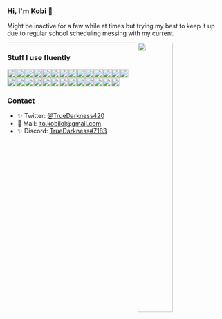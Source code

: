 ### Hi, I'm [Kobi](https://itskobi.com) 👋

Might be inactive for a few while at times but trying my best to keep it up due to regular school scheduling messing with my current.

<img src="https://cdn.discordapp.com/attachments/756574459313389624/877448844349145138/ce46f26726b0fe01fabc2415d04ebd90.gif" width="40%" align="right" />

---

### Stuff I use fluently

<div style="display: flex; flex-wrap: wrap">
  <img src="https://shields.io/badge/python-3776AB?logo=python&style=for-the-badge&logoColor=white" height="20" />
  <img src="https://shields.io/badge/javascript-F7DF1E?logo=javascript&style=for-the-badge&logoColor=white" height="20" />
  <img src="https://shields.io/badge/HTML5-E34F26?logo=html5&style=for-the-badge&logoColor=white" height="20" />
  <img src="https://shields.io/badge/css3-1572B6?logo=css3&style=for-the-badge&logoColor=white" height="20" />
  <img src="https://shields.io/badge/jquery-0769AD?logo=jquery&style=for-the-badge&logoColor=white" height="20" />
  <img src="https://shields.io/badge/tailwindcss-38B2AC?logo=tailwindcss&style=for-the-badge&logoColor=white" height="20" />
  <img src="https://shields.io/badge/react-61DAFB?logo=react&style=for-the-badge&logoColor=white" height="20" />
  <img src="https://shields.io/badge/nextjs-000000?logo=next.js&style=for-the-badge&logoColor=white" height="20" />
  <img src="https://shields.io/badge/Vuejs-4FC08D?logo=vue.js&style=for-the-badge&logoColor=white" height="20" />
  <img src="https://shields.io/badge/redux-764ABC?logo=redux&style=for-the-badge&logoColor=white" height="20" />
  <img src="https://shields.io/badge/django-092E20?logo=django&style=for-the-badge&logoColor=white" height="20" />
  <img src="https://shields.io/badge/nodejs-339933?logo=node.js&style=for-the-badge&logoColor=white" height="20" />
  <img src="https://shields.io/badge/php-777BB4?logo=php&style=for-the-badge&logoColor=white" height="20" />
  <img src="https://shields.io/badge/expressjs-000000?logo=express&style=for-the-badge&logoColor=white" height="20" />
  <img src="https://shields.io/badge/flask-000000?logo=flask&style=for-the-badge&logoColor=white" height="20" />
  <img src="https://shields.io/badge/mysql-4479A1?logo=mysql&style=for-the-badge&logoColor=white" height="20" />
  <img src="https://shields.io/badge/sqlite-003B57?logo=sqlite&style=for-the-badge&logoColor=white" height="20" />
  <img src="https://shields.io/badge/mongodb-47A248?logo=mongodb&style=for-the-badge&logoColor=white" height="20" />
  <img src="https://shields.io/badge/postgresql-4169E1?logo=postgresql&style=for-the-badge&logoColor=white" height="20" />
  <img src="https://shields.io/badge/git-F05032?logo=git&style=for-the-badge&logoColor=white" height="20" />
  <img src="https://shields.io/badge/heroku-430098?logo=heroku&style=for-the-badge&logoColor=white" height="20" />
  <img src="https://shields.io/badge/cpanel-FF6C2C?logo=cpanel&style=for-the-badge&logoColor=white" height="20" />
  <img src="https://shields.io/badge/vercel-000000?logo=vercel&style=for-the-badge&logoColor=white" height="20" />
  <img src="https://shields.io/badge/socketio-010101?logo=socket.io&style=for-the-badge&logoColor=white" height="20" />
  <img src="https://shields.io/badge/github-181717?logo=github&style=for-the-badge&logoColor=white" height="20" />  
  <img src="https://shields.io/badge/windows-0078D6?logo=windows&style=for-the-badge&logoColor=white" height="20" />
  <img src="https://shields.io/badge/md-black?logo=markdown&style=for-the-badge&logoColor=white" height="20" />
</div>

### Contact

- ✨ Twitter: [@TrueDarkness420](https://twitter.com/truedarkness420)
- 📧 Mail: [ito.kobilol@gmail.com](mailto:ito.kobilol@gmail.com)
- ✨ Discord: [TrueDarkness#7183]()
